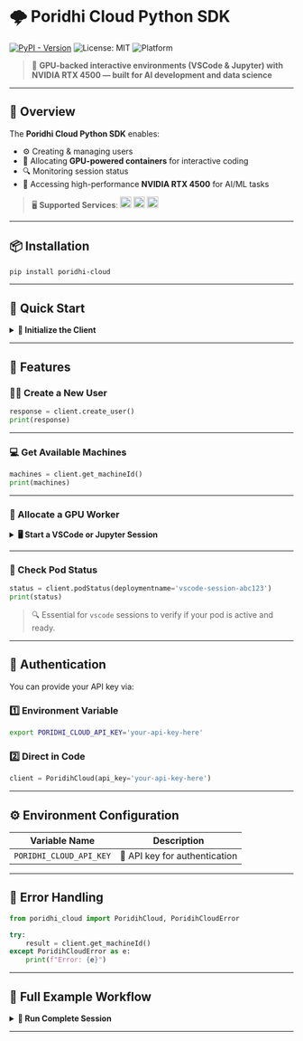 

# 🌩️ Poridhi Cloud Python SDK

[![PyPI - Version](https://img.shields.io/pypi/v/poridhi-cloud?label=PyPI\&color=blue)](https://pypi.org/project/poridhi-cloud/)
![License: MIT](https://img.shields.io/badge/license-MIT-yellow.svg)
![Platform](https://img.shields.io/badge/platform-linux%20%7C%20macOS%20%7C%20windows-lightgrey)

> 🧠 **GPU-backed interactive environments (VSCode & Jupyter) with NVIDIA RTX 4500 — built for AI development and data science**

---

## 🧭 Overview

The **Poridhi Cloud Python SDK** enables:

* ⚙️ Creating & managing users
* 🧠 Allocating **GPU-powered containers** for interactive coding
* 🔍 Monitoring session status
* 🧮 Accessing high-performance **NVIDIA RTX 4500** for AI/ML tasks

> 🖥️ **Supported Services**: <img src="https://img.shields.io/badge/VSCode-007ACC?logo=visual-studio-code&logoColor=white" height="20"/> <img src="https://img.shields.io/badge/Jupyter-F37626?logo=jupyter&logoColor=white" height="20"/> <img src="https://img.shields.io/badge/NVIDIA-76B900?logo=nvidia&logoColor=white" height="20"/>

---

## 📦 Installation

```bash
pip install poridhi-cloud
```

---

## 🚀 Quick Start

<details>
<summary><strong>🔐 Initialize the Client</strong></summary>

```python
from poridhi_cloud import PoridihCloud

# Option 1: Use environment variable
client = PoridihCloud()

# Option 2: Provide API key directly
client = PoridihCloud(api_key='your-api-key-here')
```

</details>

---

## 🔧 Features

### 🧑‍💻 Create a New User

```python
response = client.create_user()
print(response)
```

---

### 💻 Get Available Machines

```python
machines = client.get_machineId()
print(machines)
```

---

### 🧠 Allocate a GPU Worker

<details>
<summary><strong>🖥️ Start a VSCode or Jupyter Session</strong></summary>

`For VSCode port=8080`
`For Jupyter port = 8888`

```python
worker = client.codeserver(
    cpu=2,
    memory=4096,
    gpu='nvidia-rtx-4500',   # Optional (GPU model)
    port=8080,
    serviceType='vscode',    # or 'jupyter'
    duration=3600            # Optional: in seconds
)
print(worker)
```

> 💡 Both VSCode and Jupyter sessions run on **NVIDIA RTX 4500** <img src="https://img.shields.io/badge/VSCode-007ACC?logo=visual-studio-code&logoColor=white" height="20"/> <img src="https://img.shields.io/badge/Jupyter-F37626?logo=jupyter&logoColor=white" height="20"/> <img src="https://img.shields.io/badge/NVIDIA-76B900?logo=nvidia&logoColor=white" height="20"/>

</details>

---

### 📶 Check Pod Status

```python
status = client.podStatus(deploymentname='vscode-session-abc123')
print(status)
```

> 🔍 Essential for `vscode`  sessions to verify if your pod is active and ready.

---

## 🔐 Authentication

You can provide your API key via:

### 1️⃣ Environment Variable

```bash
export PORIDHI_CLOUD_API_KEY='your-api-key-here'
```

### 2️⃣ Direct in Code

```python
client = PoridihCloud(api_key='your-api-key-here')
```

---

## ⚙️ Environment Configuration

| Variable Name           | Description                   |
| ----------------------- | ----------------------------- |
| `PORIDHI_CLOUD_API_KEY` | 🔐 API key for authentication |

---

## 🚨 Error Handling

```python
from poridhi_cloud import PoridihCloud, PoridihCloudError

try:
    result = client.get_machineId()
except PoridihCloudError as e:
    print(f"Error: {e}")
```

---

## 🧪 Full Example Workflow

<details>
<summary><strong>🎯 Run Complete Session</strong></summary>

```python
from poridhi_cloud import PoridihCloud

# Step 1: Initialize
client = PoridihCloud(api_key='your-api-key')

# Step 2: Create user
user = client.create_user()
print("User Created:", user)

# Step 3: List available machines
machines = client.get_machineId()
print("Machines:", machines)

# Step 4: Launch VSCode or Jupyter
worker = client.codeserver(
    cpu=2,
    memory=4096,
    gpu='nvidia-rtx-4500',
    port=8080,
    serviceType='vscode',
    duration=3600
)
print("Worker Allocated:", worker)

# Step 5: Check session status
status = client.podStatus(deploymentname=worker.get('deploymentName'))
print("Pod Status:", status)
```

</details>

---



